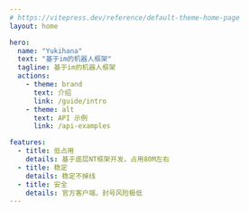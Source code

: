 ```yaml
---
# https://vitepress.dev/reference/default-theme-home-page
layout: home

hero:
  name: "Yukihana"
  text: "基于im的机器人框架"
  tagline: 基于im的机器人框架
  actions:
    - theme: brand
      text: 介绍
      link: /guide/intro
    - theme: alt
      text: API 示例
      link: /api-examples

features:
  - title: 低占用
    details: 基于底层NT框架开发，占用80M左右
  - title: 稳定
    details: 稳定不掉线
  - title: 安全
    details: 官方客户端，封号风险极低
---
```



